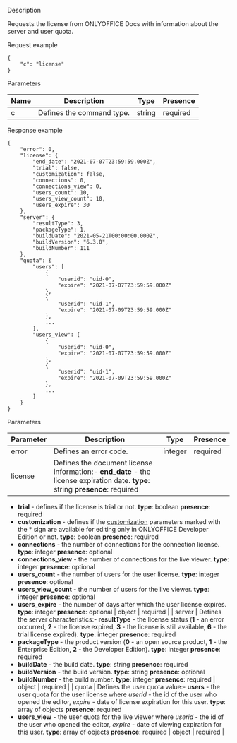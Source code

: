 Description

Requests the license from ONLYOFFICE Docs with information about the server and user quota.

Request example

```
{
    "c": "license"
}
```

Parameters

| Name | Description               | Type   | Presence |
| ---- | ------------------------- | ------ | -------- |
| c    | Defines the command type. | string | required |

Response example

```
{
    "error": 0,
    "license": {
        "end_date": "2021-07-07T23:59:59.000Z",
        "trial": false,
        "customization": false,
        "connections": 0,
        "connections_view": 0,
        "users_count": 10,
        "users_view_count": 10,
        "users_expire": 30
    },
    "server": {
        "resultType": 3,
        "packageType": 1,
        "buildDate": "2021-05-21T00:00:00.000Z",
        "buildVersion": "6.3.0",
        "buildNumber": 111
    },
    "quota": {
        "users": [
            {
                "userid": "uid-0",
                "expire": "2021-07-07T23:59:59.000Z"
            },
            {
                "userid": "uid-1",
                "expire": "2021-07-09T23:59:59.000Z"
            },
            ...
        ],
        "users_view": [
            {
                "userid": "uid-0",
                "expire": "2021-07-07T23:59:59.000Z"
            },
            {
                "userid": "uid-1",
                "expire": "2021-07-09T23:59:59.000Z"
            },
            ...
        ]
    }
}
```

Parameters

| Parameter | Description                                                                                                                                                                                                                                                                                                                                                                                                                                                                                                                                                                                                                                                                                                                                                                                                                                                                                                                                                                                                                                                    | Type    | Presence |
| --------- | -------------------------------------------------------------------------------------------------------------------------------------------------------------------------------------------------------------------------------------------------------------------------------------------------------------------------------------------------------------------------------------------------------------------------------------------------------------------------------------------------------------------------------------------------------------------------------------------------------------------------------------------------------------------------------------------------------------------------------------------------------------------------------------------------------------------------------------------------------------------------------------------------------------------------------------------------------------------------------------------------------------------------------------------------------------- | ------- | -------- |
| error     | Defines an error code.                                                                                                                                                                                                                                                                                                                                                                                                                                                                                                                                                                                                                                                                                                                                                                                                                                                                                                                                                                                                                                         | integer | required |
| license   | Defines the document license information:- **end\_date** - the license expiration date. **type**: string **presence**: required
- **trial** - defines if the license is trial or not. **type**: boolean **presence**: required
- **customization** - defines if the [customization](/editors/config/editor/customization) parameters marked with the \* sign are available for editing only in ONLYOFFICE Developer Edition or not. **type**: boolean **presence**: required
- **connections** - the number of connections for the connection license. **type**: integer **presence**: optional
- **connections\_view** - the number of connections for the live viewer. **type**: integer **presence**: optional
- **users\_count** - the number of users for the user license. **type**: integer **presence**: optional
- **users\_view\_count** - the number of users for the live viewer. **type**: integer **presence**: optional
- **users\_expire** - the number of days after which the user license expires. **type**: integer **presence**: optional | object  | required |
| server    | Defines the server characteristics:- **resultType** - the license status (**1** - an error occurred, **2** - the license expired, **3** - the license is still available, **6** - the trial license expired). **type**: integer **presence**: required
- **packageType** - the product version (**0** - an open source product, **1** - the Enterprise Edition, **2** - the Developer Edition). **type**: integer **presence**: required
- **buildDate** - the build date. **type**: string **presence**: required
- **buildVersion** - the build version. **type**: string **presence**: optional
- **buildNumber** - the build number. **type**: integer **presence**: required                                                                                                                                                                                                                                                                                                                                                                              | object  | required |
| quota     | Defines the user quota value:- **users** - the user quota for the user license where *userid* - the id of the user who opened the editor, *expire* - date of license expiration for this user. **type**: array of objects **presence**: required
- **users\_view** - the user quota for the live viewer where *userid* - the id of the user who opened the editor, *expire* - date of viewing expiration for this user. **type**: array of objects **presence**: required                                                                                                                                                                                                                                                                                                                                                                                                                                                                                                                                                                                      | object  | required |
